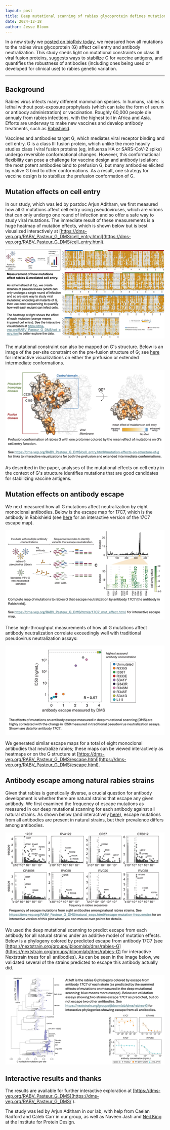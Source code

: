```yaml
---
layout: post
title: Deep mutational scanning of rabies glycoprotein defines mutational constraint and antibody-escape mutations
date: 2024-12-18
author: Jesse Bloom
---
```


In a new study we [posted on bioRxiv today](https://www.biorxiv.org/content/10.1101/2024.12.17.628970v1), we measured how all mutations to the rabies virus glycoprotein (G) affect cell entry and antibody neutralization.
This study sheds light on mutational constraints on class III viral fusion proteins, suggests ways to stabilize G for vaccine antigens, and quantifies the robustness of antibodies (including ones being used or developed for clinical use) to rabies genetic variation.

---

## Background

Rabies virus infects many different mammalian species.
In humans, rabies is lethal without post-exposure prophylaxis (which can take the form of serum or antibody administration) or vaccination.
Roughly 60,000 people die annualy from rabies infections, with the highest toll in Africa and Asia.
Efforts are underway to make new vaccines and develop antibody treatments, such as [Rabishield](https://www.seruminstitute.com/product_ind_rabishield.php).

Vaccines and antibodies target G, which mediates viral receptor binding and cell entry.
G is a class III fusion protein, which unlike the more heavily studies class I viral fusion proteins (eg, influenza HA or SARS-CoV-2 spike) undergo reversible conformational changes.
However, this conformational flexibility can pose a challenge for vaccine design and antibody isolation: the most potent antibodies bind to prefusion G, but many antibodies elicited by native G bind to other conformations.
As a result, one strategy for vaccine design is to stabilize the prefusion conformation of G.

## Mutation effects on cell entry

In our study, which was led by postdoc Arjun Aditham, we first measured how all G mutations affect cell entry using pseudoviruses, which are virions that can only undergo one round of infection and so offer a safe way to study viral mutations.
The immediate result of these measurements is a huge heatmap of mutation effects, which is shown below but is best visualized interactively at [https://dms-vep.org/RABV_Pasteur_G_DMS/cell_entry.html](https://dms-vep.org/RABV_Pasteur_G_DMS/cell_entry.html).

![cell_entry](/assets/research/2024-12-18_rabv-g-dms/cell_entry.jpg)

The mutational constraint can also be mapped on G's structure.
Below is an image of the per-site constraint on the pre-fusion structure of G; see [here](https://dms-vep.org/RABV_Pasteur_G_DMS/cell_entry.html#mutation-effects-on-structure-of-g ) for interactive visualizations on either the prefusion or extended intermediate conformations.

![cell_entry_structure](/assets/research/2024-12-18_rabv-g-dms/cell_entry_structure.jpg)

As described in the paper, analyses of the mutational effects on cell entry in the context of G's structure identifies mutations that are good candidates for stabilizing vaccine antigens.

## Mutation effects on antibody escape
We next measured how all G mutations affect neutralization by eight monoclonal antibodies.
Below is the escape map for 17C7, which is the antibody in Rabishield (see [here](https://dms-vep.org/RABV_Pasteur_G_DMS/htmls/17C7_mut_effect.html ) for an interactive version of the 17C7 escape map).

![17C7_escape_map](/assets/research/2024-12-18_rabv-g-dms/17C7_escape_map.jpg)

These high-throughput measurements of how all G mutations affect antibody neutralization correlate exceedingly well with traditional pseudovirus neutralization assays:

![17C7_corr](/assets/research/2024-12-18_rabv-g-dms/17C7_corr.jpg)

We generated similar escape maps for a total of eight monoclonal antibodies that neutralize rabies; these maps can be viewed interactively as heatmaps or on the G structure at [https://dms-vep.org/RABV_Pasteur_G_DMS/escape.html](https://dms-vep.org/RABV_Pasteur_G_DMS/escape.html).

## Antibody escape among natural rabies strains
Given that rabies is genetically diverse, a crucial question for antibody development is whether there are natural strains that escape any given antibody.
We first examined the frequency of escape mutations as measured in our deep mutational scanning for each antibody against all natural strains.
As shown below (and interactively [here](https://dms-vep.org/RABV_Pasteur_G_DMS/natural_seqs.html#escape-mutation-frequencies)), escape mutations from all antibodies are present in natural strains, but their prevalence differs among antibodies.

![natural_escape](/assets/research/2024-12-18_rabv-g-dms/natural_escape.jpg)

We used the deep mutational scanning to predict escape from each antibody for all natural strains under an additive model of mutation effects.
Below is a phylogeny colored by predicted escape from antibody 17C7 (see [https://nextstrain.org/groups/jbloomlab/dms/rabies-G](https://nextstrain.org/groups/jbloomlab/dms/rabies-G) for interactive Nextstrain trees for all antibodies).
As can be seen in the image below, we validated several of the strains predicted to escape this antibody actually did.

![phylogeny](/assets/research/2024-12-18_rabv-g-dms/phylogeny.jpg)

## Interactive results and thanks
The results are available for further interactive exploration at [https://dms-vep.org/RABV_Pasteur_G_DMS](https://dms-vep.org/RABV_Pasteur_G_DMS/ ).

The study was led by Arjun Aditham in our lab, with help from Caelan Radford and Caleb Carr in our group, as well as Naveen Jasti and [Neil King](https://kinglab.ipd.uw.edu/) at the Institute for Protein Design.
